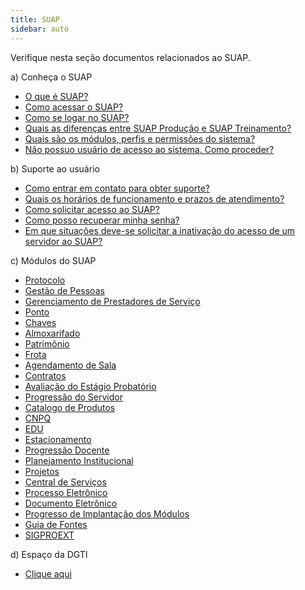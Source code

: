 ```yaml
---
title: SUAP 
sidebar: auto
---
```


Verifique nesta seção documentos relacionados ao SUAP.

a) Conheça o SUAP
* [O que é SUAP?](/guides/suap/o_que_e_suap.html)
* [Como acessar o SUAP?](/guides/suap/como_acessar_o_suap.html)
* [Como se logar no SUAP?](/guides/suap/como_se_logar_no_suap.html)
* [Quais as diferenças entre SUAP Produção e SUAP Treinamento?](/guides/suap/quais_as_diferencas_entre_suap_producao_e_suap_treinamento.html)
* [Quais são os módulos, perfis e permissões do sistema?](/guides/suap/quais_sao_os_modulos_perfis_e_permissoes_do_sistema.html)
* [Não possuo usuário de acesso ao sistema. Como proceder?](/guides/suap/nao_possuo_usuario_de_acesso_ao_sistema_como_proceder.html)

b) Suporte ao usuário
* [Como entrar em contato para obter suporte?](/guides/suap/como_entrar_em_contato_para_obter_suporte.html)
* [Quais os horários de funcionamento e prazos de atendimento?](/guides/suap/quais_os_horarios_de_funcionamento_e_prazos_de_atendimento.html)
* [Como solicitar acesso ao SUAP?](/guides/suap/como_solicitar_acesso_ao_suap.html)
* [Como posso recuperar minha senha?](/guides/suap/como_posso_recuperar_minha_senha.html)
* [Em que situações deve-se solicitar a inativação do acesso de um servidor ao SUAP?](/guides/suap/em_que_situacoes_deve_se_solicitar_a_inativacao_do_acesso_do_um_servidor_ao_suap.html)

c) Módulos do SUAP
* [Protocolo](/guides/suap/protocolo.html)
* [Gestão de Pessoas](/guides/suap/gestao_de_pessoas.html)
* [Gerenciamento de Prestadores de Serviço](/guides/suap/gerenciamento_de_prestadores_de_dervico.html)
* [Ponto](/guides/suap/ponto.html)
* [Chaves](/guides/suap/chaves.html)
* [Almoxarifado](/guides/suap/almoxarifado.html)
* [Patrimônio](/guides/suap/patrimonio.html)
* [Frota](/guides/suap/frota.html)
* [Agendamento de Sala](/guides/suap/agendamento_de_sala.html)
* [Contratos](/guides/suap/contratos.html)
* [Avaliação do Estágio Probatório](/guides/suap/avaliacao_do_estagio_probatorio.html)
* [Progressão do Servidor](/guides/suap/progressao_do_servidor.html)
* [Catalogo de Produtos](/guides/suap/catalogo_de_produtos.html)
* [CNPQ](/guides/suap/cnpq.html)
* [EDU](/guides/suap/edu.html)
* [Estacionamento](/guides/suap/estacionamento.html)
* [Progressão Docente](/guides/suap/progressao_docente.html)
* [Planejamento Institucional](/guides/suap/planejamento_institucional.html)
* [Projetos](/guides/suap/projetos.html)
* [Central de Serviços](/guides/suap/central_de_servicos.html)
* [Processo Eletrônico](/guides/suap/processo_eletronico.html)
* [Documento Eletrônico](/guides/suap/documento_eletronico.html)
* [Progresso de Implantação dos Módulos](/guides/suap/progresso_de_implantacao_dos_modulos.html)
* [Guia de Fontes](/guides/suap/guia_de_fontes.html)
* [SIGPROEXT](/guides/suap/sigproext.html)

d) Espaço da DGTI
* [Clique aqui](/guides/suap/clique_aqui.html)